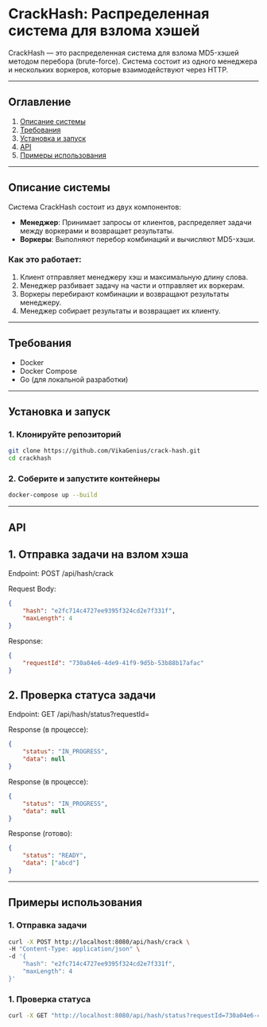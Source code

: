 # CrackHash: Распределенная система для взлома хэшей

CrackHash — это распределенная система для взлома MD5-хэшей методом перебора (brute-force). Система состоит из одного менеджера и нескольких воркеров, которые взаимодействуют через HTTP.

---

## Оглавление

1. [Описание системы](#описание-системы)
2. [Требования](#требования)
3. [Установка и запуск](#установка-и-запуск)
4. [API](#api)
5. [Примеры использования](#примеры-использования)
---

## Описание системы

Система CrackHash состоит из двух компонентов:
- **Менеджер**: Принимает запросы от клиентов, распределяет задачи между воркерами и возвращает результаты.
- **Воркеры**: Выполняют перебор комбинаций и вычисляют MD5-хэши.

### Как это работает:
1. Клиент отправляет менеджеру хэш и максимальную длину слова.
2. Менеджер разбивает задачу на части и отправляет их воркерам.
3. Воркеры перебирают комбинации и возвращают результаты менеджеру.
4. Менеджер собирает результаты и возвращает их клиенту.

---

## Требования

- Docker
- Docker Compose
- Go (для локальной разработки)

---

## Установка и запуск

### 1. Клонируйте репозиторий
```bash
git clone https://github.com/VikaGenius/crack-hash.git
cd crackhash
```

### 2. Соберите и запустите контейнеры
```bash
docker-compose up --build
```

---

## API

## 1. Отправка задачи на взлом хэша
Endpoint: POST /api/hash/crack

Request Body:
```json
{
    "hash": "e2fc714c4727ee9395f324cd2e7f331f",
    "maxLength": 4
}
```

Response:
```json
{
    "requestId": "730a04e6-4de9-41f9-9d5b-53b88b17afac"
}
```

## 2. Проверка статуса задачи
Endpoint: GET /api/hash/status?requestId=<requestId>

Response (в процессе):
```json
{
    "status": "IN_PROGRESS",
    "data": null
}
```

Response (в процессе):
```json
{
    "status": "IN_PROGRESS",
    "data": null
}
```

Response (готово):
```json
{
    "status": "READY",
    "data": ["abcd"]
}
```

---

## Примеры использования

### 1. Отправка задачи
```bash
curl -X POST http://localhost:8080/api/hash/crack \
-H "Content-Type: application/json" \
-d '{
    "hash": "e2fc714c4727ee9395f324cd2e7f331f",
    "maxLength": 4
}'
```

### 1. Проверка статуса
```bash
curl -X GET "http://localhost:8080/api/hash/status?requestId=730a04e6-4de9-41f9-9d5b-53b88b17afac"
```